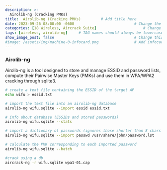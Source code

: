 ```yaml
---
description: >-
  Airolib-ng (Cracking PMKs)
title:  Airolib-ng (Cracking PMKs)         # Add title here
date: 2023-09-26 08:00:00 -0600                           # Change the date to match completion date
categories: [18 Wireless, Aircrack Suite]                     # Change Templates to Writeup
tags: [wireless, airolib-ng]     # TAG names should always be lowercase; replace template with writeup, and add relevant tags
show_image_post: false                                    # Change this to true
#image: /assets/img/machine-0-infocard.png                # Add infocard image here for post preview image
---
```


### Airolib-ng

Airolib-ng is a tool designed to store and manage ESSID and password lists, compute their Pairwise Master Keys (PMKs) and use them in WPA/WPA2 cracking through sqlite3.

```bash
# create a text file containing the ESSID of the target AP
echo wifu > essid.txt

# import the text file into an airolib-ng database
airolib-ng wifu.sqlite --import essid essid.txt

# info about database (ESSIDs and stored passwords)
airolib-ng wifu.sqlite --stats

# import a dictionary of passwords (ignores those shorter than 8 chars and larger than 63 chars, since they are not valid WPA passphrases)
airolib-ng wifu.sqlite --import passwd /usr/share/john/password.lst

# calculate the PMK corresponding to each inported password
airolib-ng wifu.sqlite --batch

#crack using a db
aircrack-ng -r wifu.sqlite wpa1-01.cap
```